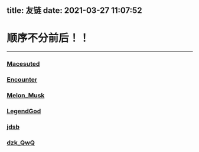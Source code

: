 title: 友链
date: 2021-03-27 11:07:52
---
# 顺序不分前后！！

----

### [Macesuted](https://www.macesuted.cn/)

### [Encounter](https://www.encounter.cool/)

### [Melon_Musk](https://www.melonmusk.cn/)

### [LegendGod](https://www.luogu.com.cn/user/151723)

### [jdsb](https://www.luogu.com.cn/user/72043)

### [dzk_QwQ](https://www.luogu.com.cn/user/114934)